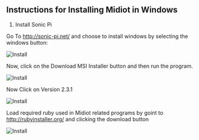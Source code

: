 ## Instructions for Installing Midiot in Windows

1) Install Sonic Pi 

Go To http://sonic-pi.net/ and choose to install windows by selecting the windows button:

![Install](https://github.com/mojoD/midiloops/blob/master/zzz%20-%20sonicpiload1.png)








Now, click on the Download MSI Installer button and then run the program.



![Install](https://github.com/mojoD/midiloops/blob/master/zzz%20-%20sonicpiload3.png)






Now Click on Version 2.3.1

![Install](https://github.com/mojoD/midiloops/blob/master/zzz%20-%20sonicpiload3.png)








Load required ruby used in Midiot related programs by goint to http://rubyinstaller.org/ and clicking the download button



![Install](https://github.com/mojoD/midiloops/blob/master/zzz-%20sonicpiload2.png)
